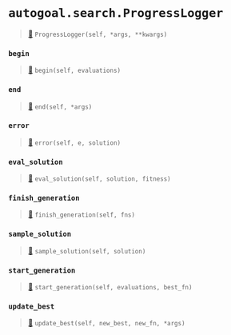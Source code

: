 # `autogoal.search.ProgressLogger`

> [📝](https://github.com/autogal/autogoal/blob/master/autogoal/search/_base.py#L283)
> `ProgressLogger(self, *args, **kwargs)`

### `begin`

> [📝](https://github.com/autogoal/autogoal/blob/master/autogoal/search/_base.py#L284)
> `begin(self, evaluations)`

### `end`

> [📝](https://github.com/autogoal/autogoal/blob/master/autogoal/search/_base.py#L296)
> `end(self, *args)`

### `error`

> [📝](https://github.com/autogoal/autogoal/blob/master/autogoal/search/_base.py#L208)
> `error(self, e, solution)`

### `eval_solution`

> [📝](https://github.com/autogoal/autogoal/blob/master/autogoal/search/_base.py#L205)
> `eval_solution(self, solution, fitness)`

### `finish_generation`

> [📝](https://github.com/autogoal/autogoal/blob/master/autogoal/search/_base.py#L199)
> `finish_generation(self, fns)`

### `sample_solution`

> [📝](https://github.com/autogoal/autogoal/blob/master/autogoal/search/_base.py#L290)
> `sample_solution(self, solution)`

### `start_generation`

> [📝](https://github.com/autogoal/autogoal/blob/master/autogoal/search/_base.py#L196)
> `start_generation(self, evaluations, best_fn)`

### `update_best`

> [📝](https://github.com/autogoal/autogoal/blob/master/autogoal/search/_base.py#L293)
> `update_best(self, new_best, new_fn, *args)`

